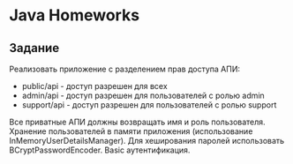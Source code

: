 # Java Homeworks

## Задание

Реализовать приложение с разделением прав доступа АПИ:

- public/api - доступ разрешен для всех
- admin/api - доступ разрешен для пользователей с ролью admin
- support/api - доступ разрешен для пользователей с ролью support

Все приватные АПИ должны возвращать имя и роль пользователя.
Хранение пользователей в памяти приложения (использование InMemoryUserDetailsManager).
Для хеширования паролей использовать BCryptPasswordEncoder.
Basic аутентификация.